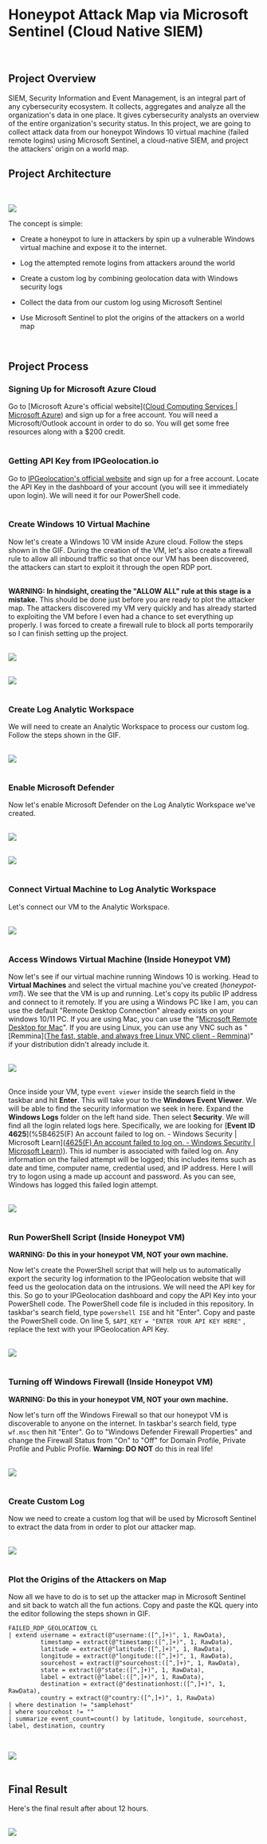 # Honeypot Attack Map via Microsoft Sentinel (Cloud Native SIEM)
<br>

## Project Overview

SIEM, Security Information and Event Management, is an integral part of any cybersecurity ecosystem. It collects, aggregates and analyze all the organization's data in one place. It gives cybersecurity analysts an overview of the entire organization's security status. In this project, we are going to collect attack data from our honeypot Windows 10 virtual machine (failed remote logins) using Microsoft Sentinel, a cloud-native SIEM, and project the attackers' origin on a world map.
<br>

## Project Architecture
<br>

![](https://github.com/thesimonjiang/Microsoft-Sentinel-SIEM-Project/blob/2f41df11f6b8db30f438a799077590eb9decffd8/Honeypot%20Attack%20Map.drawio.jpg)

The concept is simple:

- Create a honeypot to lure in attackers by spin up a vulnerable Windows virtual machine and expose it to the internet.

- Log the attempted remote logins from attackers around the world

- Create a custom log by combining geolocation data with Windows security logs

- Collect the data from our custom log using Microsoft Sentinel

- Use Microsoft Sentinel to plot the origins of the attackers on a world map
<br>

## Project Process

### Signing Up for Microsoft Azure Cloud

Go to [Microsoft Azure's official website]([Cloud Computing Services | Microsoft Azure](https://azure.microsoft.com/en-us)) and sign up for a free account. You will need a Microsoft/Outlook account in order to do so. You will get some free resources along with a $200 credit.
<br>
<br>

### Getting API Key from IPGeolocation.io

Go to [IPGeolocation's official website](https://ipgeolocation.io/) and sign up for a free account. Locate the API Key in the dashboard of your account (you will see it immediately upon login). We will need it for our PowerShell code.
<br>
<br>

### Create Windows 10 Virtual Machine

Now let's create a Windows 10 VM inside Azure cloud. Follow the steps shown in the GIF. During the creation of the VM, let's also create a firewall rule to allow all inbound traffic so that once our VM has been discovered, the attackers can start to exploit it through the open RDP port.
<br>
<br>

**WARNING: In hindsight, creating the "ALLOW ALL" rule at this stage is a mistake.** This should be done just before you are ready to plot the attacker map. The attackers discovered my VM very quickly and has already started to exploiting the VM before I even had a chance to set everything up properly. I was forced to create a firewall rule to block all ports temporarily so I can finish setting up the project.
<br>
<br>

![](https://github.com/thesimonjiang/Microsoft-Sentinel-SIEM-Project/blob/2f41df11f6b8db30f438a799077590eb9decffd8/Create%20Virtual%20Machine%201.gif)
<br>
<br>

![](https://github.com/thesimonjiang/Microsoft-Sentinel-SIEM-Project/blob/2f41df11f6b8db30f438a799077590eb9decffd8/Create%20Virtual%20Machine%202.gif)
<br>
<br>

### Create Log Analytic Workspace

We will need to create an Analytic Workspace to process our custom log. Follow the steps shown in the GIF.
<br>
<br>

![](https://github.com/thesimonjiang/Microsoft-Sentinel-SIEM-Project/blob/2f41df11f6b8db30f438a799077590eb9decffd8/Create%20Log%20Analytics%20Workspaces.gif)
<br>
<br>

### Enable Microsoft Defender

Now let's enable Microsoft Defender on the Log Analytic Workspace we've created.
<br>
<br>

![](https://github.com/thesimonjiang/Microsoft-Sentinel-SIEM-Project/blob/2f41df11f6b8db30f438a799077590eb9decffd8/Connect%20Microsoft%20Defender%20to%20Honeypot-log.gif)
<br>
<br>

![](https://github.com/thesimonjiang/Microsoft-Sentinel-SIEM-Project/blob/2f41df11f6b8db30f438a799077590eb9decffd8/Connect%20Sentinel%20to%20Log%20Space.gif)
<br>
<br>

### Connect Virtual Machine to Log Analytic Workspace

Let's connect our VM to the Analytic Workspace.
<br>
<br>

![](https://github.com/thesimonjiang/Microsoft-Sentinel-SIEM-Project/blob/2f41df11f6b8db30f438a799077590eb9decffd8/Connect%20Honeypot-log%20to%20VM.gif)
<br>
<br>

### Access Windows Virtual Machine (Inside Honeypot VM)

Now let's see if our virtual machine running Windows 10 is working. Head to **Virtual Machines** and select the virtual machine you've created (*honeypot-vm1*). We see that the VM is up and running. Let's copy its public IP address and connect to it remotely. If you are using a Windows PC like I am, you can use the default "Remote Desktop Connection" already exists on your windows 10/11 PC. If you are using Mac, you can use the "[Microsoft Remote Desktop for Mac](https://apps.apple.com/us/app/microsoft-remote-desktop/id1295203466?mt=12)". If you are using Linux, you can use any VNC such as "[Remmina]([The fast, stable, and always free Linux VNC client - Remmina](https://remmina.org/remmina-vnc/))" if your distribution didn't already include it.
<br>
<br>

![](https://github.com/thesimonjiang/Microsoft-Sentinel-SIEM-Project/blob/2f41df11f6b8db30f438a799077590eb9decffd8/RDP%20into%20VM%201.gif)
<br>
<br>

Once inside your VM, type `event viewer` inside the search field in the taskbar and hit **Enter**. This will take your to the **Windows Event Viewer**. We will be able to find the security information we seek in here. Expand the **Windows Logs** folder on the left hand side. Then select **Security**. We will find all the login related logs here. Specifically, we are looking for [**Event ID 4625**](%5B4625(F) An account failed to log on. - Windows Security | Microsoft Learn]([4625(F) An account failed to log on. - Windows Security | Microsoft Learn](https://learn.microsoft.com/en-us/windows/security/threat-protection/auditing/event-4625))). This id number is associated with failed log on. Any information on the failed attempt will be logged; this includes items such as date and time, computer name, credential used, and IP address. Here I will try to logon using a made up account and password. As you can see, Windows has logged this failed login attempt.
<br>
<br>

![](https://github.com/thesimonjiang/Microsoft-Sentinel-SIEM-Project/blob/2f41df11f6b8db30f438a799077590eb9decffd8/Event%20Viewer%204625%20Logon.gif)
<br>
<br>

### Run PowerShell Script (Inside Honeypot VM)

**WARNING: Do this in your honeypot VM, NOT your own machine.**

Now let's create the PowerShell script that will help us to automatically export the security log information to the IPGeolocation website that will feed us the geolocation data on the intrusions. We will need the API key for this. So go to your IPGeolocation dashboard and copy the API Key into your PowerShell code. The PowerShell code file is included in this repository. In taskbar's search field, type `powershell ISE` and hit "Enter". Copy and paste the PowerShell code. On line 5, `$API_KEY = "ENTER YOUR API KEY HERE"` , replace the text with your IPGeolocation API Key.
<br>
<br>

![](https://github.com/thesimonjiang/Microsoft-Sentinel-SIEM-Project/blob/2f41df11f6b8db30f438a799077590eb9decffd8/Run%20PowerShell%20Script.gif)
<br>
<br>

### Turning off Windows Firewall (Inside Honeypot VM)

**WARNING: Do this in your honeypot VM, NOT your own machine.**

Now let's turn off the Windows Firewall so that our honeypot VM is discoverable to anyone on the internet. In taskbar's search field, type `wf.msc` then hit "Enter". Go to "Windows Defender Firewall Properties" and change the Firewall Status from "On" to "Off" for Domain Profile, Private Profile and Public Profile. **Warning: DO NOT** do this in real life!
<br>
<br>

![](https://github.com/thesimonjiang/Microsoft-Sentinel-SIEM-Project/blob/2f41df11f6b8db30f438a799077590eb9decffd8/Turning%20off%20Windows%20Firewall.gif)
<br>
<br>

### Create Custom Log

Now we need to create a custom log that will be used by Microsoft Sentinel to extract the data from in order to plot our attacker map.
<br>
<br>

![](https://github.com/thesimonjiang/Microsoft-Sentinel-SIEM-Project/blob/2f41df11f6b8db30f438a799077590eb9decffd8/Create%20Custom%20Log.gif)
<br>
<br>

### Plot the Origins of the Attackers on Map

Now all we have to do is to set up the attacker map in Microsoft Sentinel and sit back to watch all the fun actions. Copy and paste the KQL query into the editor following the steps shown in GIF.

```kusto
FAILED_RDP_GEOLOCATION_CL 
| extend username = extract(@"username:([^,]+)", 1, RawData),
         timestamp = extract(@"timestamp:([^,]+)", 1, RawData),
         latitude = extract(@"latitude:([^,]+)", 1, RawData),
         longitude = extract(@"longitude:([^,]+)", 1, RawData),
         sourcehost = extract(@"sourcehost:([^,]+)", 1, RawData),
         state = extract(@"state:([^,]+)", 1, RawData),
         label = extract(@"label:([^,]+)", 1, RawData),
         destination = extract(@"destinationhost:([^,]+)", 1, RawData),
         country = extract(@"country:([^,]+)", 1, RawData)
| where destination != "samplehost"
| where sourcehost != ""
| summarize event_count=count() by latitude, longitude, sourcehost, label, destination, country
```
<br>

![](https://github.com/thesimonjiang/Microsoft-Sentinel-SIEM-Project/blob/2f41df11f6b8db30f438a799077590eb9decffd8/Plotting%20Windows%20Sentinel%20Attack%20Map.gif)
<br>
<br>

## Final Result

Here's the final result after about 12 hours.
<br>
<br>

![](https://github.com/thesimonjiang/Microsoft-Sentinel-SIEM-Project/blob/2f41df11f6b8db30f438a799077590eb9decffd8/honeypotAttackMapFinal.png)
